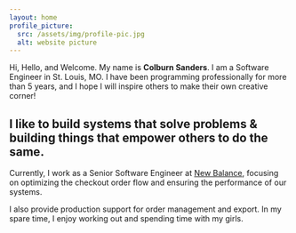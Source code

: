 ```yaml
---
layout: home
profile_picture:
  src: /assets/img/profile-pic.jpg
  alt: website picture
---
```


<p>
Hi, Hello, and Welcome. My name is <b>Colburn Sanders</b>. 
I am a Software Engineer in St. Louis, MO. I have been programming professionally for more than 5 years, and I hope I will inspire others to make their own creative corner!
</p>

<h2><b>I like to build systems that solve problems & building things that empower
others to do the same.</b></h2>

Currently, I work as a Senior Software Engineer at
[New Balance](https://newbalance.com), focusing on optimizing the checkout order flow and ensuring the performance
of our systems.
<p>
I also provide production support for order management and export. In my spare time, I enjoy working out
and spending time with my girls.
</p>
